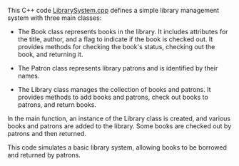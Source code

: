 This C++ code [LibrarySystem.cpp](LibrarySystem.cpp) defines a simple library management system with three main classes:

- The Book class represents books in the library. It includes attributes for the title, author, and a flag to indicate if the book is checked out. It provides methods for checking the book's status, checking out the book, and returning it.

- The Patron class represents library patrons and is identified by their names.

- The Library class manages the collection of books and patrons. It provides methods to add books and patrons, check out books to patrons, and return books.

In the main function, an instance of the Library class is created, and various books and patrons are added to the library. Some books are checked out by patrons and then returned.

This code simulates a basic library system, allowing books to be borrowed and returned by patrons.
